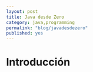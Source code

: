 ```yaml
---
layout: post
title: Java desde Zero 
category: java,programming
permalink: "blog/javadesdezero"
published: yes
---
```


# Introducción

